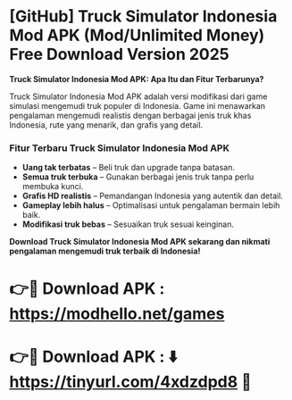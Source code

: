 # [GitHub] Truck Simulator Indonesia Mod APK (Mod/Unlimited Money) Free Download Version 2025 

**Truck Simulator Indonesia Mod APK: Apa Itu dan Fitur Terbarunya?**  

Truck Simulator Indonesia Mod APK adalah versi modifikasi dari game simulasi mengemudi truk populer di Indonesia. Game ini menawarkan pengalaman mengemudi realistis dengan berbagai jenis truk khas Indonesia, rute yang menarik, dan grafis yang detail.  

### **Fitur Terbaru Truck Simulator Indonesia Mod APK**  
- **Uang tak terbatas** – Beli truk dan upgrade tanpa batasan.  
- **Semua truk terbuka** – Gunakan berbagai jenis truk tanpa perlu membuka kunci.  
- **Grafis HD realistis** – Pemandangan Indonesia yang autentik dan detail.  
- **Gameplay lebih halus** – Optimalisasi untuk pengalaman bermain lebih baik.  
- **Modifikasi truk bebas** – Sesuaikan truk sesuai keinginan.  

**Download Truck Simulator Indonesia Mod APK sekarang dan nikmati pengalaman mengemudi truk terbaik di Indonesia!**

# 👉🔴 Download APK : https://modhello.net/games

# 👉🔴 Download APK : ⬇️ https://tinyurl.com/4xdzdpd8 📲